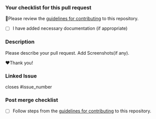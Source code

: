 ### Your checklist for this pull request

🚨Please review the [guidelines for contributing](../CONTRIBUTING.md) to this repository.

- [ ] I have added necessary documentation (if appropriate)

### Description

Please describe your pull request. Add Screenshots(if any).

❤️Thank you!

### Linked Issue
closes #issue_number

### Post merge checklist

- [ ] Follow steps from the [guidelines for contributing](../CONTRIBUTING.md) to this repository.